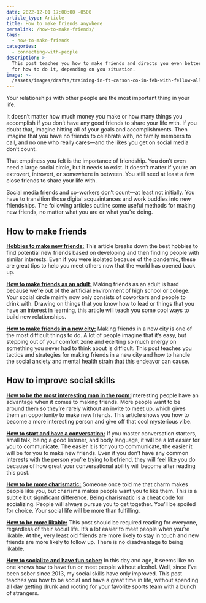 ```yaml
---
date: 2022-12-01 17:00:00 -0500
article_type: Article
title: How to make friends anywhere
permalink: /how-to-make-friends/
tags:
  - how-to-make-friends
categories:
  - connecting-with-people
description: >-
  This post teaches you how to make friends and directs you even better articles
  for how to do it, depending on you situation. 
image: >-
  /assets/images/drafts/training-in-ft-carson-co-in-feb-with-fellow-all-american-heavyweight-boxers.jpg
---
```

Your relationships with other people are the most important thing in your life.

It doesn’t matter how much money you make or how many things you accomplish if you don’t have any good friends to share your life with. If you doubt that, imagine hitting all of your goals and accomplishments. Then imagine that you have no friends to celebrate with, no family members to call, and no one who really cares—and the likes you get on social media don’t count.

That emptiness you felt is the importance of friendship. You don’t even need a large social circle, but it needs to exist. It doesn’t matter if you’re an extrovert, introvert, or somewhere in between. You still need at least a few close friends to share your life with.

Social media friends and co-workers don’t count—at least not initially. You have to transition those digital acquaintances and work buddies into new friendships. The following articles outline some useful methods for making new friends, no matter what you are or what you’re doing.

## How to make friends

[**Hobbies to make new friends:**](/hobbies-to-make-friends/) This article breaks down the best hobbies to find potential new friends based on developing and then finding people with similar interests. Even if you were isolated because of the pandemic, these are great tips to help you meet others now that the world has opened back up.

[**How to make friends as an adult:**](/how-to-make-friends-as-an-adult/) Making friends as an adult is hard because we’re out of the artificial environment of high school or college. Your social circle mainly now only consists of coworkers and people to drink with. Drawing on things that you know how to lead or things that you have an interest in learning, this article will teach you some cool ways to build new relationships.

[**How to make friends in a new city:**](/how-to-make-friends-in-a-new-city/) Making friends in a new city is one of the most difficult things to do. A lot of people imagine that it’s easy, but stepping out of your comfort zone and exerting so much energy on something you never had to think about is difficult. This post teaches you tactics and strategies for making friends in a new city and how to handle the social anxiety and mental health strain that this endeavor can cause.

## How to improve social skills

[**How to be the most interesting man in the room:**](/how-to-be-interesting/)Interesting people have an advantage when it comes to making friends. More people want to be around them so they’re rarely without an invite to meet up, which gives them an opportunity to make new friends. This article shows you how to become a more interesting person and give off that cool mysterious vibe.

[**How to start and have a conversation:**](/how-to-start-a-conversation/) If you master conversation starters, small talk, being a good listener, and body language, it will be a lot easier for you to communicate. The easier it is for you to communicate, the easier it will be for you to make new friends. Even if you don’t have any common interests with the person you’re trying to befriend, they will feel like you do because of how great your conversational ability will become after reading this post.

[**How to be more charismatic:**](/how-to-be-charismatic/) Someone once told me that charm makes people like you, but charisma makes people want you to like them. This is a subtle but significant difference. Being charismatic is a cheat code for socializing. People will always pursue you to get together. You’ll be spoiled for choice. Your social life will be more than fulfilling.

[**How to be more likable:**](/how-to-be-likeable/) This post should be required reading for everyone, regardless of their social life. It’s a lot easier to meet people when you’re likable. At the, very least old friends are more likely to stay in touch and new friends are more likely to follow up. There is no disadvantage to being likable.

[**How to socialize and have fun sober:**](/how-to-have-fun-and-socialize-sober/) In this day and age, it seems like no one knows how to have fun or meet people without alcohol. Well, since I’ve been sober since 2013, my social skills have only improved. This post teaches you how to be social and have a great time in life, without spending all day getting drunk and rooting for your favorite sports team with a bunch of strangers.